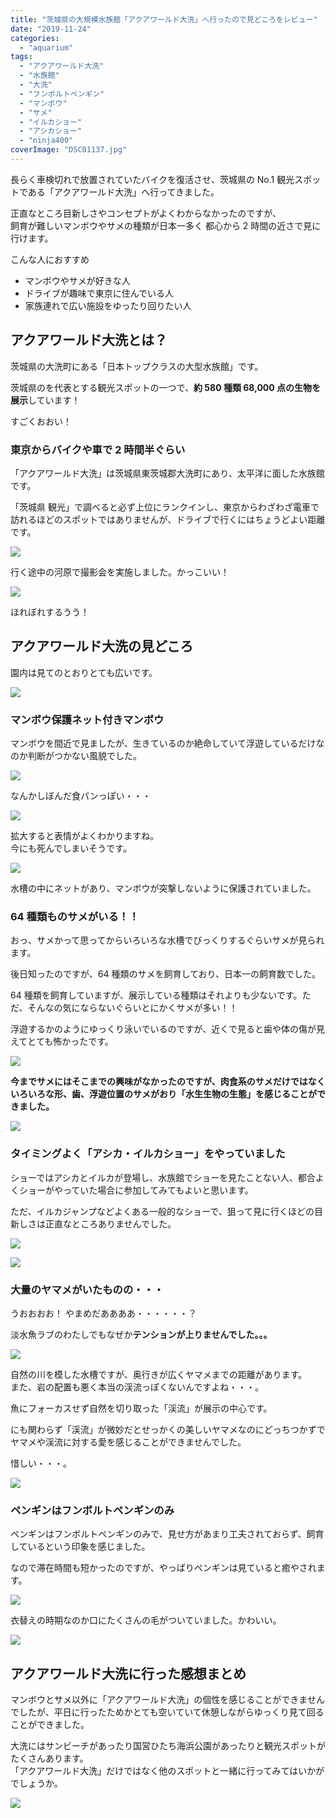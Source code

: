 ```yaml
---
title: "茨城県の大規模水族館「アクアワールド大洗」へ行ったので見どころをレビュー"
date: "2019-11-24"
categories:
  - "aquarium"
tags:
  - "アクアワールド大洗"
  - "水族館"
  - "大洗"
  - "フンボルトペンギン"
  - "マンボウ"
  - "サメ"
  - "イルカショー"
  - "アシカショー"
  - "ninja400"
coverImage: "DSC01137.jpg"
---
```


長らく車検切れで放置されていたバイクを復活させ、茨城県の No.1 観光スポットである「アクアワールド大洗」へ行ってきました。

正直なところ目新しさやコンセプトがよくわからなかったのですが、  
飼育が難しいマンボウやサメの種類が日本一多く 都心から 2 時間の近さで見に行けます。

こんな人におすすめ

- マンボウやサメが好きな人
- ドライブが趣味で東京に住んでいる人
- 家族連れで広い施設をゆったり回りたい人

## アクアワールド大洗とは？

茨城県の大洗町にある「日本トップクラスの大型水族館」です。

茨城県のを代表とする観光スポットの一つで、**約 580 種類 68,000 点の生物を展示**しています！

すごくおおい！

### 東京からバイクや車で 2 時間半ぐらい

「アクアワールド大洗」は茨城県東茨城郡大洗町にあり、太平洋に面した水族館です。

「茨城県 観光」で調べると必ず上位にランクインし、東京からわざわざ電車で訪れるほどのスポットではありませんが、ドライブで行くにはちょうどよい距離です。

![](images/DSC01114.jpg)

行く途中の河原で撮影会を実施しました。かっこいい！

![](images/DSC01115.jpg)

ほれぼれするうう！

## アクアワールド大洗の見どころ

園内は見てのとおりとても広いです。

![](images/DSC01158.jpg)

### マンボウ保護ネット付きマンボウ

マンボウを間近で見ましたが、生きているのか絶命していて浮遊しているだけなのか判断がつかない風貌でした。

![](images/DSC01137.jpg)

なんかしぼんだ食パンっぽい・・・

![](images/DSC01138.jpg)

拡大すると表情がよくわかりますね。  
今にも死んでしまいそうです。

![](images/DSC01139.jpg)

水槽の中にネットがあり、マンボウが突撃しないように保護されていました。

### 64 種類ものサメがいる！！

おっ、サメかって思ってからいろいろな水槽でびっくりするぐらいサメが見られます。

後日知ったのですが、64 種類のサメを飼育しており、日本一の飼育数でした。

64 種類を飼育していますが、展示している種類はそれよりも少ないです。ただ、そんなの気にならないぐらいとにかくサメが多い！！

浮遊するかのようにゆっくり泳いでいるのですが、近くで見ると歯や体の傷が見えてとても怖かったです。

![](images/DSC01141.jpg)

**今までサメにはそこまでの興味がなかったのですが、肉食系のサメだけではなくいろいろな形、歯、浮遊位置のサメがおり「水生生物の生態」を感じることができました。**

![](images/DSC01140-1.jpg)

### タイミングよく「アシカ・イルカショー」をやっていました

ショーではアシカとイルカが登場し、水族館でショーを見たことない人、都合よくショーがやっていた場合に参加してみてもよいと思います。

ただ、イルカジャンプなどよくある一般的なショーで、狙って見に行くほどの目新しさは正直なところありませんでした。

![](images/DSC01119.jpg)

![](images/DSC01123.jpg)

### 大量のヤマメがいたものの・・・

うおおおお！ やまめだああああ・・・・・・？

淡水魚ラブのわたしでもなぜか**テンションが上りませんでした。。。**

![](images/DSC01162.jpg)

自然の川を模した水槽ですが、奥行きが広くヤマメまでの距離があります。  
また、岩の配置も悪く本当の渓流っぽくないんですよね・・・。

魚にフォーカスせず自然を切り取った「渓流」が展示の中心です。

にも関わらず「渓流」が微妙だとせっかくの美しいヤマメなのにどっちつかずでヤマメや渓流に対する愛を感じることができませんでした。

惜しい・・・。

![](images/DSC01161.jpg)

### ペンギンはフンボルトペンギンのみ

ペンギンはフンボルトペンギンのみで、見せ方があまり工夫されておらず、飼育しているという印象を感じました。

なので滞在時間も短かったのですが、やっぱりペンギンは見ていると癒やされます。

![](images/DSC01167.jpg)

衣替えの時期なのか口にたくさんの毛がついていました。かわいい。

![](images/DSC01176.jpg)

## アクアワールド大洗に行った感想まとめ

マンボウとサメ以外に「アクアワールド大洗」の個性を感じることができませんでしたが、平日に行ったためかとても空いていて休憩しながらゆっくり見て回ることができました。

大洗にはサンビーチがあったり国営ひたち海浜公園があったりと観光スポットがたくさんあります。  
「アクアワールド大洗」だけではなく他のスポットと一緒に行ってみてはいかがでしょうか。

![](images/DSC01132.jpg)
